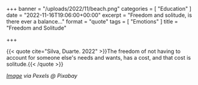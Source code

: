 +++
banner = "/uploads/2022/11/beach.png"
categories = [ "Education" ]
date = "2022-11-16T19:06:00+00:00"
excerpt = "Freedom and solitude, is there ever a balance..."
format = "quote"
tags = [ "Emotions" ]
title = "Freedom and Solitude"

+++

{{< quote cite="Silva, Duarte. 2022" >}}The freedom of not having to account for someone else's needs and wants, has a cost, and that cost is solitude.{{< /quote >}}

*[Image][1] via Pexels @ Pixabay*

[1]: https://pixabay.com/users/pexels-2286921/ "Featured Image"
